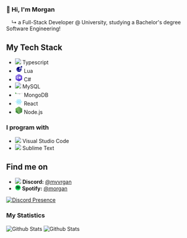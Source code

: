 ### 👋 Hi, I'm Morgan
⠀	↳ a Full-Stack Developer @ University, studying a Bachelor's degree Software Engineering!

## My Tech Stack
- <img height="20" src="https://raw.githubusercontent.com/bablubambal/All_logo_and_pictures/main/programming%20languages/typescript.svg"> Typescript
- <img height="20" src="https://github.com/github/explore/blob/main/topics/lua/lua.png"> Lua
- <img height="20" src="https://github.com/github/explore/blob/main/topics/csharp/csharp.png"> C#
- <img height="20" src="https://raw.githubusercontent.com/bablubambal/All_logo_and_pictures/main/databases/mysql.svg"> MySQL
- <img height="20" src="https://github.com/github/explore/blob/main/topics/mongodb/mongodb.png"> MongoDB
- <img height="20" src="https://github.com/github/explore/blob/main/topics/react/react.png"> React
- <img height="20" src="https://github.com/github/explore/blob/main/topics/nodejs/nodejs.png"> Node.js

### I program with
- <img height="18" src="https://raw.githubusercontent.com/bablubambal/All_logo_and_pictures/main/text%20editors/vscode.svg"> Visual Studio Code
- <img height="18" src="https://forum.sublimetext.com/uploads/default/original/3X/7/4/7483840f98832d90e041a4c650e4ee0666572a1a.png"> Sublime Text


## Find me on
* <img height="12" src="https://www.edigitalagency.com.au/wp-content/uploads/Discord-logo-icon-clyde-blurple-png.png"> <b>Discord:</b> <a href="https://discord.com/users/319877228936691713" target="_blank">@mvvrgan</a>
* <img height="15" src="https://github.com/github/explore/blob/main/topics/spotify/spotify.png"> <b>Spotify:</b> <a href="https://open.spotify.com/user/r0ibbvxw5zo6ea2hua4lmml7f?si=f7354664d7344549" target="_blank">@morgan</a>

[![Discord Presence](https://lanyard.cnrad.dev/api/319877228936691713)](https://discord.com/users/319877228936691713)


### My Statistics
<div class="flex-container">
<img align="center" src="https://github-readme-stats.vercel.app/api?username=mvvrgan&show_icons=true&include_all_commits=true&theme=dark&count_private=true&include_all_commits=true" alt="Github Stats" />
<img align="center" src="https://github-readme-stats.vercel.app/api/top-langs/?username=mvvrgan&layout=compact&theme=dark&count_private=true)](https://github.com/anuraghazra/github-readme-stats" alt="Github Stats" />
</div>
